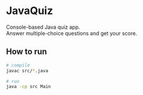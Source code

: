 # JavaQuiz

Console-based Java quiz app.  
Answer multiple-choice questions and get your score.

## How to run
```bash
# compile
javac src/*.java

# run
java -cp src Main
